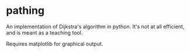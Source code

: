 pathing
=======

An implementation of Dijkstra's algorithm in python. It's not at all efficient, and is meant as a teaching tool.

Requires matplotlib for graphical output.
